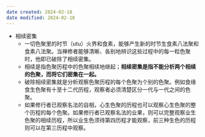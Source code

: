 ```yaml
---
date created: 2024-02-18
date modified: 2024-02-18
---
```

- 相续密集
	- 一切色聚里的时节（utu）火界和食素，能够产生新的时节生食素八法聚和食素八法聚。当禅修者能够清晰、各别地辨识这些过程中的每一粒色聚时，他即已破除了相续密集。
	- 相续是指色聚历程中的色聚相续地继起；**相续密集是指不能分析两个相续的色聚，而将它们密集在一起。**
	- 破除相续密集就是分析观察色聚历程的每个色聚为个别的色聚。例如食缘食生色聚有十至十二代历程，观察者必须清楚区分一代与一代之间的色聚。
	- 如果修行者已观察名法的自相，心生色聚的历程也可以观察心生色聚的整个历程的每个色聚。如果修行者已观察名法的业果，则可以完整观察业生色聚的相续历程，所以业生色须待第四历程才能观察，前三种生色的历程则可以在第三历程中观察。
